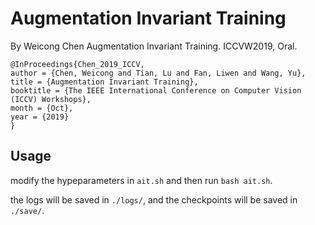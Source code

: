 # Augmentation Invariant Training
By Weicong Chen
Augmentation Invariant Training. ICCVW2019, Oral.

```
@InProceedings{Chen_2019_ICCV,
author = {Chen, Weicong and Tian, Lu and Fan, Liwen and Wang, Yu},
title = {Augmentation Invariant Training},
booktitle = {The IEEE International Conference on Computer Vision (ICCV) Workshops},
month = {Oct},
year = {2019}
}
```

## Usage

modify the hypeparameters in `ait.sh` and then run `bash ait.sh`.

the logs will be saved in `./logs/`, and the checkpoints will be saved in `./save/`.
